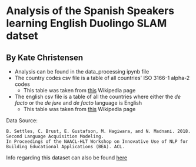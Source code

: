 # Analysis of the Spanish Speakers learning English Duolingo SLAM datset
## By Kate Christensen

- Analysis can be found in the data_processing ipynb file
- The country codes csv file is a table of all countries' ISO 3166-1 alpha-2 codes
    - This table was taken from [this](https://en.wikipedia.org/wiki/ISO_3166-1_alpha-2) Wikipedia page
- The english csv file is a table of all the countries where either the *de facto* or the *de jure* and *de facto* language is English
    - This table was taken from [this](https://en.wikipedia.org/wiki/List_of_territorial_entities_where_English_is_an_official_language) Wikipedia page 


Data Source:

    B. Settles, C. Brust, E. Gustafson, M. Hagiwara, and N. Madnani. 2018.
    Second Language Acquisition Modeling.
    In Proceedings of the NAACL-HLT Workshop on Innovative Use of NLP for Building Educational Applications (BEA). ACL.

Info regarding this dataset can also be found [here](http://sharedtask.duolingo.com/)